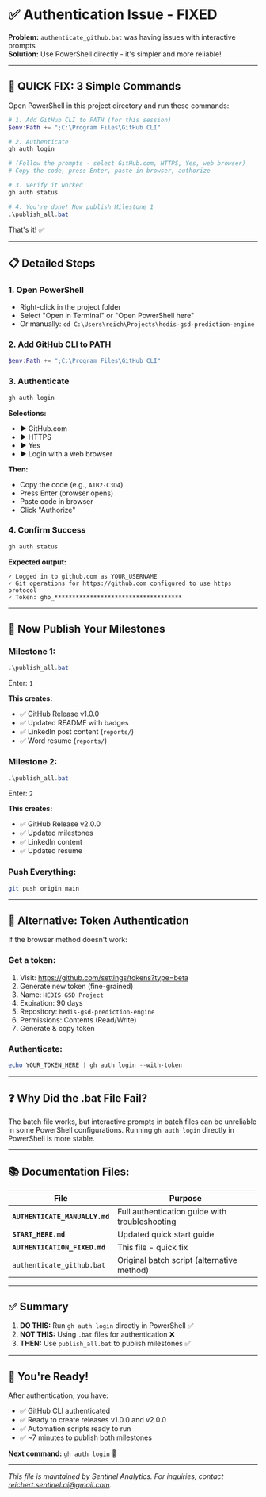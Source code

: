 # ✅ Authentication Issue - FIXED

**Problem:** `authenticate_github.bat` was having issues with interactive prompts  
**Solution:** Use PowerShell directly - it's simpler and more reliable!

---

## 🚀 **QUICK FIX: 3 Simple Commands**

Open PowerShell in this project directory and run these commands:

```powershell
# 1. Add GitHub CLI to PATH (for this session)
$env:Path += ";C:\Program Files\GitHub CLI"

# 2. Authenticate
gh auth login

# (Follow the prompts - select GitHub.com, HTTPS, Yes, web browser)
# Copy the code, press Enter, paste in browser, authorize

# 3. Verify it worked
gh auth status

# 4. You're done! Now publish Milestone 1
.\publish_all.bat
```

That's it! ✅

---

## 📋 **Detailed Steps**

### **1. Open PowerShell**

- Right-click in the project folder
- Select "Open in Terminal" or "Open PowerShell here"
- Or manually: `cd C:\Users\reich\Projects\hedis-gsd-prediction-engine`

### **2. Add GitHub CLI to PATH**

```powershell
$env:Path += ";C:\Program Files\GitHub CLI"
```

### **3. Authenticate**

```powershell
gh auth login
```

**Selections:**
- ▶ GitHub.com
- ▶ HTTPS
- ▶ Yes
- ▶ Login with a web browser

**Then:**
- Copy the code (e.g., `A1B2-C3D4`)
- Press Enter (browser opens)
- Paste code in browser
- Click "Authorize"

### **4. Confirm Success**

```powershell
gh auth status
```

**Expected output:**
```
✓ Logged in to github.com as YOUR_USERNAME
✓ Git operations for https://github.com configured to use https protocol
✓ Token: gho_************************************
```

---

## 🎯 **Now Publish Your Milestones**

### **Milestone 1:**
```powershell
.\publish_all.bat
```
Enter: `1`

**This creates:**
- ✅ GitHub Release v1.0.0
- ✅ Updated README with badges
- ✅ LinkedIn post content (`reports/`)
- ✅ Word resume (`reports/`)

### **Milestone 2:**
```powershell
.\publish_all.bat
```
Enter: `2`

**This creates:**
- ✅ GitHub Release v2.0.0
- ✅ Updated milestones
- ✅ LinkedIn content
- ✅ Updated resume

### **Push Everything:**
```bash
git push origin main
```

---

## 🔄 **Alternative: Token Authentication**

If the browser method doesn't work:

### **Get a token:**

1. Visit: https://github.com/settings/tokens?type=beta
2. Generate new token (fine-grained)
3. Name: `HEDIS GSD Project`
4. Expiration: 90 days
5. Repository: `hedis-gsd-prediction-engine`
6. Permissions: Contents (Read/Write)
7. Generate & copy token

### **Authenticate:**

```powershell
echo YOUR_TOKEN_HERE | gh auth login --with-token
```

---

## ❓ **Why Did the .bat File Fail?**

The batch file works, but interactive prompts in batch files can be unreliable in some PowerShell configurations. Running `gh auth login` directly in PowerShell is more stable.

---

## 📚 **Documentation Files:**

| File | Purpose |
|------|---------|
| **`AUTHENTICATE_MANUALLY.md`** | Full authentication guide with troubleshooting |
| **`START_HERE.md`** | Updated quick start guide |
| **`AUTHENTICATION_FIXED.md`** | This file - quick fix |
| `authenticate_github.bat` | Original batch script (alternative method) |

---

## ✅ **Summary**

1. **DO THIS:** Run `gh auth login` directly in PowerShell ✅
2. **NOT THIS:** Using `.bat` files for authentication ❌
3. **THEN:** Use `publish_all.bat` to publish milestones ✅

---

## 🎉 **You're Ready!**

After authentication, you have:
- ✅ GitHub CLI authenticated
- ✅ Ready to create releases v1.0.0 and v2.0.0
- ✅ Automation scripts ready to run
- ✅ ~7 minutes to publish both milestones

**Next command:** `gh auth login` 🚀



---
*This file is maintained by Sentinel Analytics. For inquiries, contact reichert.sentinel.ai@gmail.com.*
